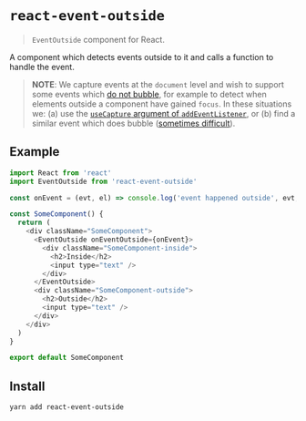 # `react-event-outside`
> `EventOutside` component for React.

A component which detects events outside to it and calls a function to handle the event.

> **NOTE**: We capture events at the `document` level and wish to support some events which [do not bubble](https://en.wikipedia.org/wiki/DOM_events#Events), for example to detect when elements outside a component have gained `focus`. In these situations we: (a) use the [`useCapture` argument of `addEventListener`](https://stackoverflow.com/questions/7398290/unable-to-understand-usecapture-attribute-in-addeventlistener), or (b) find a similar event which does bubble ([sometimes difficult](https://bugzilla.mozilla.org/show_bug.cgi?id=687787)).

## Example

```js
import React from 'react'
import EventOutside from 'react-event-outside'

const onEvent = (evt, el) => console.log('event happened outside', evt, el)

const SomeComponent() {
  return (
    <div className="SomeComponent">
      <EventOutside onEventOutside={onEvent}>
        <div className="SomeComponent-inside">
          <h2>Inside</h2>
          <input type="text" />
        </div>
      </EventOutside>
      <div className="SomeComponent-outside">
        <h2>Outside</h2>
        <input type="text" />
      </div>
    </div>
  )
}

export default SomeComponent
```

## Install

```sh
yarn add react-event-outside
```
